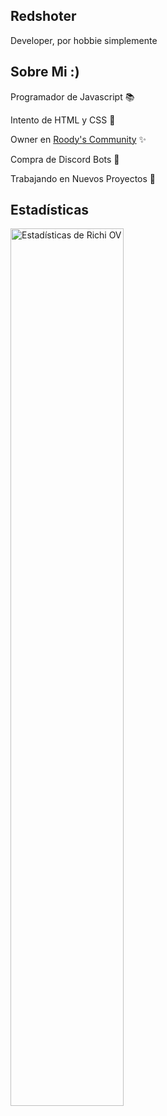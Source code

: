 ## Redshoter
Developer, por hobbie simplemente
## Sobre Mi :)
Programador de Javascript 📚

Intento de HTML y CSS 🥵

Owner en <a href="https://discord.gg/5Ha2D33hbA">Roody's Community</a> ✨

Compra de Discord Bots 🤖

Trabajando en Nuevos Proyectos 📌
## Estadísticas
<img align="left" src="https://github-readme-stats.vercel.app/api?username=redshoter&&show_icons=true&include_all_commits=true&title_color=fff&icon_color=79ff97&text_color=efefef&bg_color=24292e" alt="Estadísticas de Richi OV" width="60%">
